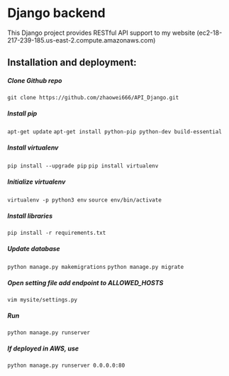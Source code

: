 # Django backend
This Django project provides RESTful API support to my website
(ec2-18-217-239-185.us-east-2.compute.amazonaws.com)

## Installation and deployment:
##### Clone Github repo
`git clone https://github.com/zhaowei666/API_Django.git`
##### Install pip
`apt-get update`
`apt-get install python-pip python-dev build-essential`
##### Install virtualenv
`pip install --upgrade pip`
`pip install virtualenv`
##### Initialize virtualenv
`virtualenv -p python3 env`
`source env/bin/activate`
##### Install libraries
`pip install -r requirements.txt`
##### Update database
`python manage.py makemigrations`
`python manage.py migrate`
##### Open setting file add endpoint to ALLOWED_HOSTS
`vim mysite/settings.py` 
##### Run
`python manage.py runserver`
##### If deployed in AWS, use
`python manage.py runserver 0.0.0.0:80`
